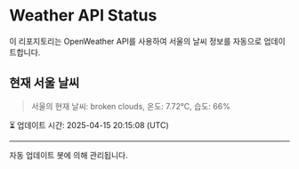 
# Weather API Status

이 리포지토리는 OpenWeather API를 사용하여 서울의 날씨 정보를 자동으로 업데이트합니다.

## 현재 서울 날씨
> 서울의 현재 날씨: broken clouds, 온도: 7.72°C, 습도: 66%

⏳ 업데이트 시간: 2025-04-15 20:15:08 (UTC)

---
자동 업데이트 봇에 의해 관리됩니다.
